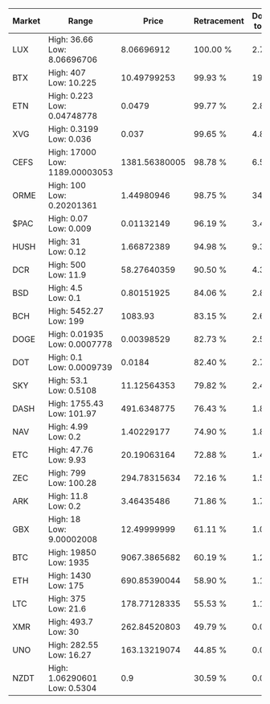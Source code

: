 | Market | Range | Price| Retracement | Doubles to 50% |
| --- | --- | --- | --- | --- |
| LUX | High: 36.66<br />Low: 8.06696706 | 8.06696912 | 100.00 % | 2.77 |
| BTX | High: 407<br />Low: 10.225 | 10.49799253 | 99.93 % | 19.87 |
| ETN | High: 0.223<br />Low: 0.04748778 | 0.0479 | 99.77 % | 2.82 |
| XVG | High: 0.3199<br />Low: 0.036 | 0.037 | 99.65 % | 4.81 |
| CEFS | High: 17000<br />Low: 1189.00003053 | 1381.56380005 | 98.78 % | 6.58 |
| ORME | High: 100<br />Low: 0.20201361 | 1.44980946 | 98.75 % | 34.56 |
| $PAC | High: 0.07<br />Low: 0.009 | 0.01132149 | 96.19 % | 3.49 |
| HUSH | High: 31<br />Low: 0.12 | 1.66872389 | 94.98 % | 9.32 |
| DCR | High: 500<br />Low: 11.9 | 58.27640359 | 90.50 % | 4.39 |
| BSD | High: 4.5<br />Low: 0.1 | 0.80151925 | 84.06 % | 2.87 |
| BCH | High: 5452.27<br />Low: 199 | 1083.93 | 83.15 % | 2.61 |
| DOGE | High: 0.01935<br />Low: 0.0007778 | 0.00398529 | 82.73 % | 2.53 |
| DOT | High: 0.1<br />Low: 0.0009739 | 0.0184 | 82.40 % | 2.74 |
| SKY | High: 53.1<br />Low: 0.5108 | 11.12564353 | 79.82 % | 2.41 |
| DASH | High: 1755.43<br />Low: 101.97 | 491.6348775 | 76.43 % | 1.89 |
| NAV | High: 4.99<br />Low: 0.2 | 1.40229177 | 74.90 % | 1.85 |
| ETC | High: 47.76<br />Low: 9.93 | 20.19063164 | 72.88 % | 1.43 |
| ZEC | High: 799<br />Low: 100.28 | 294.78315634 | 72.16 % | 1.53 |
| ARK | High: 11.8<br />Low: 0.2 | 3.46435486 | 71.86 % | 1.73 |
| GBX | High: 18<br />Low: 9.00002008 | 12.49999999 | 61.11 % | 1.08 |
| BTC | High: 19850<br />Low: 1935 | 9067.3865682 | 60.19 % | 1.20 |
| ETH | High: 1430<br />Low: 175 | 690.85390044 | 58.90 % | 1.16 |
| LTC | High: 375<br />Low: 21.6 | 178.77128335 | 55.53 % | 1.11 |
| XMR | High: 493.7<br />Low: 30 | 262.84520803 | 49.79 % | 0.00 |
| UNO | High: 282.55<br />Low: 16.27 | 163.13219074 | 44.85 % | 0.00 |
| NZDT | High: 1.06290601<br />Low: 0.5304 | 0.9 | 30.59 % | 0.00 |
